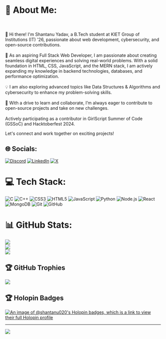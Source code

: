 # 💫 About Me:
<br><br>👋 Hi there! I'm Shantanu Yadav, a B.Tech student at KIET Group of Institutions (IT) '26, passionate about web development, cybersecurity, and open-source contributions.<br><br>🌟 As an aspiring Full Stack Web Developer, I am passionate about creating seamless digital experiences and solving real-world problems. With a solid foundation in HTML, CSS, JavaScript, and the MERN stack, I am actively expanding my knowledge in backend technologies, databases, and performance optimization.<br><br>💡 I am also exploring advanced topics like Data Structures & Algorithms and cybersecurity to enhance my problem-solving skills.<br><br>🚀 With a drive to learn and collaborate, I’m always eager to contribute to open-source projects and take on new challenges.<br><br>Actively participating as a contributor in GirlScript Summer of Code (GSSoC) and Hacktoberfest 2024.

Let's connect and work together on exciting projects!

## 🌐 Socials:
[![Discord](https://img.shields.io/badge/Discord-%237289DA.svg?logo=discord&logoColor=white)](https://discord.gg/YOUR_LINK_HERE) [![LinkedIn](https://img.shields.io/badge/LinkedIn-%230077B5.svg?logo=linkedin&logoColor=white)](https://www.linkedin.com/in/shantanu-yadav-3ba194281/) 
[![X](https://img.shields.io/badge/X-black.svg?logo=X&logoColor=white)](https://x.com/YOUR_TWITTER_LINK)

# 💻 Tech Stack:
![C](https://img.shields.io/badge/c-%2300599C.svg?style=for-the-badge&logo=c&logoColor=white) ![C++](https://img.shields.io/badge/c++-%2300599C.svg?style=for-the-badge&logo=c%2B%2B&logoColor=white) ![CSS3](https://img.shields.io/badge/css3-%231572B6.svg?style=for-the-badge&logo=css3&logoColor=white) ![HTML5](https://img.shields.io/badge/html5-%23E34F26.svg?style=for-the-badge&logo=html5&logoColor=white) ![JavaScript](https://img.shields.io/badge/javascript-%23323330.svg?style=for-the-badge&logo=javascript&logoColor=%23F7DF1E) ![Python](https://img.shields.io/badge/python-3670A0?style=for-the-badge&logo=python&logoColor=ffdd54) ![Node.js](https://img.shields.io/badge/Node.js-%2343853D.svg?style=for-the-badge&logo=node.js&logoColor=white) ![React](https://img.shields.io/badge/react-%2320232a.svg?style=for-the-badge&logo=react&logoColor=%2361DAFB) ![MongoDB](https://img.shields.io/badge/MongoDB-%2347A248.svg?style=for-the-badge&logo=mongodb&logoColor=white) ![Git](https://img.shields.io/badge/git-%23F05033.svg?style=for-the-badge&logo=git&logoColor=white) ![GitHub](https://img.shields.io/badge/github-%23121011.svg?style=for-the-badge&logo=github&logoColor=white)

# 📊 GitHub Stats:
![](https://github-readme-stats.vercel.app/api?username=shantanu020&theme=dark&hide_border=false&include_all_commits=false&count_private=false)<br/>
![](https://github-readme-streak-stats.herokuapp.com/?user=shantanu020&theme=dark&hide_border=false)<br/>
![](https://github-readme-stats.vercel.app/api/top-langs/?username=shantanu020&theme=dark&hide_border=false&include_all_commits=false&count_private=false&layout=compact)

## 🏆 GitHub Trophies
![](https://github-profile-trophy.vercel.app/?username=shantanu020&theme=radical&no-frame=false&no-bg=true&margin-w=4)

## 🏆 Holopin Badges
[![An image of @shantanu020's Holopin badges, which is a link to view their full Holopin profile](https://holopin.me/shantanu020)](https://holopin.io/@shantanu020)

---
[![](https://visitcount.itsvg.in/api?id=shantanu020&icon=0&color=0)](https://visitcount.itsvg.in)

<!-- Proudly created with GPRM ( https://gprm.itsvg.in ) -->
